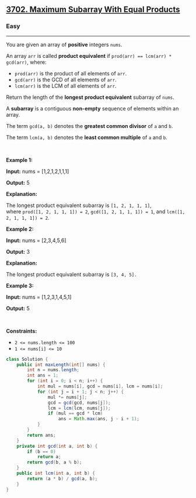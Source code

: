 <h2><a href="https://leetcode.com/problems/maximum-subarray-with-equal-products">3702. Maximum Subarray With Equal Products</a></h2><h3>Easy</h3><hr><p>You are given an array of <strong>positive</strong> integers <code>nums</code>.</p>

<p>An array <code>arr</code> is called <strong>product equivalent</strong> if <code>prod(arr) == lcm(arr) * gcd(arr)</code>, where:</p>

<ul>
	<li><code>prod(arr)</code> is the product of all elements of <code>arr</code>.</li>
	<li><code>gcd(arr)</code> is the GCD of all elements of <code>arr</code>.</li>
	<li><code>lcm(arr)</code> is the LCM of all elements of <code>arr</code>.</li>
</ul>

<p>Return the length of the <strong>longest</strong> <strong>product equivalent</strong> subarray of <code>nums</code>.</p>

<p>A <strong>subarray</strong> is a contiguous <b>non-empty</b> sequence of elements within an array.</p>

<p>The term <code>gcd(a, b)</code> denotes the <strong>greatest common divisor</strong> of <code>a</code> and <code>b</code>.</p>

<p>The term <code>lcm(a, b)</code> denotes the <strong>least common multiple</strong> of <code>a</code> and <code>b</code>.</p>

<p>&nbsp;</p>
<p><strong class="example">Example 1:</strong></p>

<div class="example-block">
<p><strong>Input:</strong> <span class="example-io">nums = [1,2,1,2,1,1,1]</span></p>

<p><strong>Output:</strong> <span class="example-io">5</span></p>

<p><strong>Explanation:</strong>&nbsp;</p>

<p>The longest product equivalent subarray is <code>[1, 2, 1, 1, 1]</code>, where&nbsp;<code>prod([1, 2, 1, 1, 1]) = 2</code>,&nbsp;<code>gcd([1, 2, 1, 1, 1]) = 1</code>, and&nbsp;<code>lcm([1, 2, 1, 1, 1]) = 2</code>.</p>
</div>

<p><strong class="example">Example 2:</strong></p>

<div class="example-block">
<p><strong>Input:</strong> <span class="example-io">nums = [2,3,4,5,6]</span></p>

<p><strong>Output:</strong> <span class="example-io">3</span></p>

<p><strong>Explanation:</strong>&nbsp;</p>

<p>The longest product equivalent subarray is <code>[3, 4, 5].</code></p>
</div>

<p><strong class="example">Example 3:</strong></p>

<div class="example-block">
<p><strong>Input:</strong> <span class="example-io">nums = [1,2,3,1,4,5,1]</span></p>

<p><strong>Output:</strong> <span class="example-io">5</span></p>
</div>

<p>&nbsp;</p>
<p><strong>Constraints:</strong></p>

<ul>
	<li><code>2 &lt;= nums.length &lt;= 100</code></li>
	<li><code>1 &lt;= nums[i] &lt;= 10</code></li>
</ul>

```java
class Solution {
    public int maxLength(int[] nums) {
        int n = nums.length;
        int ans = 1;
        for (int i = 0; i < n; i++) {
            int mul = nums[i], gcd = nums[i], lcm = nums[i];
            for (int j = i + 1; j < n; j++) {
                mul *= nums[j];
                gcd = gcd(gcd, nums[j]);
                lcm = lcm(lcm, nums[j]);
                if (mul == gcd * lcm)
                    ans = Math.max(ans, j - i + 1);
            }
        }
        return ans;
    }
    private int gcd(int a, int b) {
        if (b == 0)
            return a;
        return gcd(b, a % b);
    }
    public int lcm(int a, int b) {
        return (a * b) / gcd(a, b);
    }
}
```
